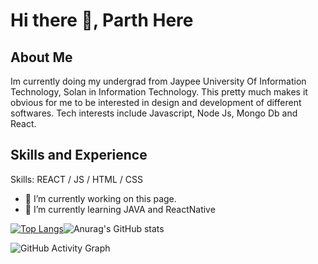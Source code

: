 # Hi there 👋, Parth Here

## About Me

Im currently doing my undergrad from Jaypee University Of Information Technology, Solan in Information Technology. This pretty much makes it obvious for me to be interested in design and development of different softwares. Tech interests include Javascript, Node Js, Mongo Db and React.

## Skills and Experience

Skills: REACT / JS / HTML / CSS

- 🔭 I’m currently working on this page. 
- 🌱 I’m currently learning JAVA and ReactNative 

[![Top Langs](https://github-readme-stats.vercel.app/api/top-langs/?username=parth-khare&theme=codeSTACKr)](https://github.com/anuraghazra/github-readme-stats)![Anurag's GitHub stats](https://github-readme-stats.vercel.app/api?username=parth-khare&theme=codeSTACKr&hide=contribs,prs)

![GitHub Activity Graph](https://activity-graph.herokuapp.com/graph?username=parth-khare)  

